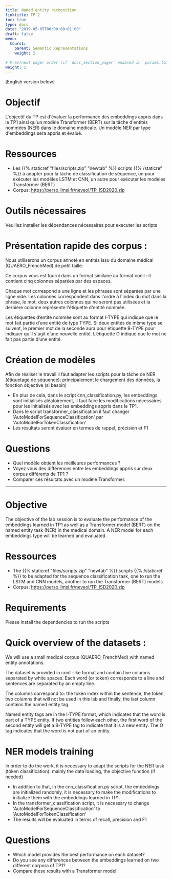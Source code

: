 ```yaml
---
title: Named entity recognition
linktitle: TP 2
toc: true
type: docs
date: "2019-05-05T00:00:00+01:00"
draft: false
menu:
  Cours1:
    parent: Semantic Representations
    weight: 2

# Prev/next pager order (if `docs_section_pager` enabled in `params.toml`)
weight: 2
---
```

[English version below]

# Objectif


L'objectif du TP est d'évaluer la performance des embeddings appris dans le TP1 ainsi qu'un modèle Transformer (BERT) sur la tâche d'entités nommées (NER) dans le domaine médicale. 
Un modèle NER par type d'embeddings sera appris et évalué.

  

# Ressources

- Les {{% staticref "files/scripts.zip" "newtab" %}} scripts {{% /staticref %}} à adapter pour la tâche de classification de séquence, un pour exécuter les modèles LSTM et CNN, un autre pour exécuter les modèles Transformer (BERT) 
- Corpus: https://perso.limsi.fr/neveol/TP_ISD2020.zip

# Outils nécessaires

Veuillez installer les dépendances nécessaires pour executer les scripts



# Présentation rapide des corpus : 
Nous utiliserons un corpus annoté en entités issu du domaine médical (QUAERO_FrenchMed) de petit taille.

Ce corpus vous est fourni dans un format similaire au format conll : il contient cinq colonnes séparées par des espaces. 

Chaque mot correspond à une ligne et les phrases sont séparées par une ligne vide. 
Les colonnes correspondent dans l'ordre à l'index du mot dans la phrase, le mot, deux autres colonnes qui ne seront pas utilisées et la dernière colonne représente l'étiquette d'entité nommée.

Les étiquettes d’entité nommée sont au format I-TYPE qui indique que le mot fait partie d’une entité de type TYPE. 
Si deux entités de même type se suivent, le premier mot de la seconde aura pour étiquette B-TYPE pour indiquer qu’il s'agit d’une nouvelle entité. 
L’étiquette O indique que le mot ne fait pas partie d’une entité.

# Création de modèles
Afin de réaliser le travail il faut adapter les scripts pour la tâche de NER (étiquetage de séquence): principalement le chargement des données, la fonction objective (si besoin)
- En plus de cela, dans le script cnn_classification.py, les embeddings sont initialisés aléatoirement, il faut faire les modifications nécessaires pour les initialisés avec les embeddings appris dans le TP1.
- Dans le script transformer_classification il faut changer 'AutoModelForSequenceClassification'  par 'AutoModelForTokenClassification' 
- Les résultats seront évaluer en termes de rappel, précision et F1

# Questions
- Quel modèle obtient les meilleures performances ?  
- Voyez vous des différences entre les embeddings appris sur deux corpus différents de TP1 ? 
- Comparer ces résultats avec un modèle Transformer.


 
------------------

# Objective

The objective of the lab session is to evaluate the performance of the embeddings learned in TP1 as well as a Transformer model (BERT) on the named entity task (NER) in the medical domain.
A NER model for each embeddings type will be learned and evaluated.



# Ressources

- The {{% staticref "files/scripts.zip" "newtab" %}} scripts {{% /staticref %}} to be adapted for the sequence classification task, one to run the LSTM and CNN models, another to run the Transformer (BERT) models
- Corpus: https://perso.limsi.fr/neveol/TP_ISD2020.zip

# Requirements 

Please install the dependencies to run the scripts



# Quick overview of the datasets : 
We will use a small medical corpus (QUAERO_FrenchMed) with named entity annotations. 

The dataset is provided in conll-like format and contain five columns separated by white spaces. Each word (or token) corresponds to a line and sentences are separated by an empty line. 

The columns correspond to: the token index within the sentence, the token, two columns that will not be used in this lab and finally, the last column contains the named entity tag.

Named entity tags are in the I-TYPE format, which indicates that the word is part of a TYPE entity. If two entities follow each other, the first word of the second entity will get a B-TYPE tag to indicate that it is a new entity. The O tag indicates that the word is not part of an entity.

# NER models training

In order to do the work, it is necessary to adapt the scripts for the NER task (token classification): mainly the data loading, the objective function (if needed)
- In addition to that, in the cnn_classification.py script, the embeddings are initialized randomly, it is necessary to make the modifications to initialize them with the embeddings learned in TP1.
- In the transformer_classification script, it is necessary to change 'AutoModelForSequenceClassification' to 'AutoModelForTokenClassification'
- The results will be evaluated in terms of recall, precision and F1

# Questions 
 
- Which model provides the best performance on each dataset?  
- Do you see any differences between the embeddings learned on two different corpora of TP1?
- Compare these results with a Transformer model.